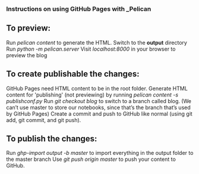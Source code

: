 ### Instructions on using GitHub Pages with _Pelican

## To preview:
Run _pelican content_ to generate the HTML.
Switch to the __output__ directory
Run _python -m pelican.server_
Visit _localhost:8000_ in your browser to preview the blog



## To create publishable the changes:
GitHub Pages need HTML content to be in the root folder. 
Generate HTML content for 'publishing' (not previewing) by running _pelican content -s publishconf.py_
Run _git checkout blog_ to switch to a branch called blog. (We can’t use master to store our notebooks, since that’s the branch that’s used by GitHub Pages)
Create a commit and push to GitHub like normal (using git add, git commit, and git push).


## To publish the changes:
Run _ghp-import output -b master_ to import everything in the output folder to the master branch
Use _git push origin master_ to push your content to GitHub.


